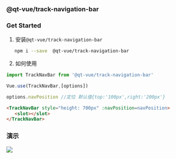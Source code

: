 ### @qt-vue/track-navigation-bar

### Get Started
 1. 安装`@qt-vue/track-navigation-bar`
 ```bash
    npm i --save  @qt-vue/track-navigation-bar
 ```

 2. 如何使用

 ```js
 import TrackNavBar from '@qt-vue/track-navigation-bar'

 Vue.use(TrackNavBar,[options])

 options.navPosition //定位 默认值{top:'100px',right:'200px'}
 ```

 ```html
 <TrackNavBar style="height: 700px" :navPosition=navPosition>
    <slot></slot>
 </TrackNavBar>
 ```

### 演示
![](https://git2.qingtingfm.com/web/lib-vue-track-navigation-bar/raw/master/navigation.gif)
